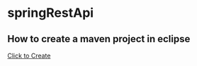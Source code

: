 # springRestApi

## How to create a maven project in eclipse

[Click to Create](https://o7planning.org/en/11253/create-an-empty-maven-web-app-project-in-eclipse)
